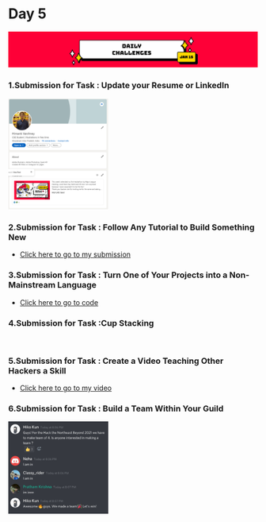 # Day 5
<img src="https://github.com/VARhimank/MLH-Local-Hack-Day/blob/main/Day%205/head-dc15.png">

### 1.Submission for Task : Update your Resume or LinkedIn
<img src="https://github.com/VARhimank/MLH-Local-Hack-Day/blob/main/Day%205/Linkedin_update.png" width=40%>

### 2.Submission for Task : Follow Any Tutorial to Build Something New
- <a href="">Click here to go to my submission</a> 

### 3.Submission for Task : Turn One of Your Projects into a Non-Mainstream Language
- <a href="https://github.com/VARhimank/MLH-Local-Hack-Day/blob/main/Day%205/Helloworld.emojic">Click here to go to code</a> 

### 4.Submission for Task :Cup Stacking
<img src="" width=50%>

### 5.Submission for Task : Create a Video Teaching Other Hackers a Skill
- <a href="https://youtu.be/kvKGsRCHsQQ">Click here to go to my video</a> 

### 6.Submission for Task : Build a Team Within Your Guild
<img src="https://github.com/VARhimank/MLH-Local-Hack-Day/blob/main/Day%204/Team.jpg" width=40%>
